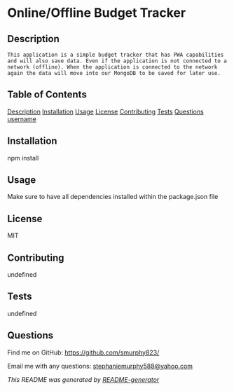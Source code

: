 # Online/Offline Budget Tracker

  ## Description
    This application is a simple budget tracker that has PWA capabilities and will also save data. Even if the application is not connected to a network (offline). When the application is connected to the network again the data will move into our MongoDB to be saved for later use.

  ## Table of Contents
   [Description](#description)
   [Installation](#installation)
   [Usage](#usage)
   [License](#license)
   [Contributing](#contributing)
   [Tests](#tests)
   [Questions](#questions)
   [username](#username)


  ## Installation
  npm install  

  ## Usage
  Make sure to have all dependencies installed within the package.json file

  ## License
  MIT

  ## Contributing
  undefined

  ## Tests
  undefined

  ## Questions
 

  Find me on GitHub: https://github.com/smurphy823/

  Email me with any questions: stephaniemurphy588@yahoo.com

 _This README was generated by [README-generator](https://github.com/smurphy823/README-generator)_

  